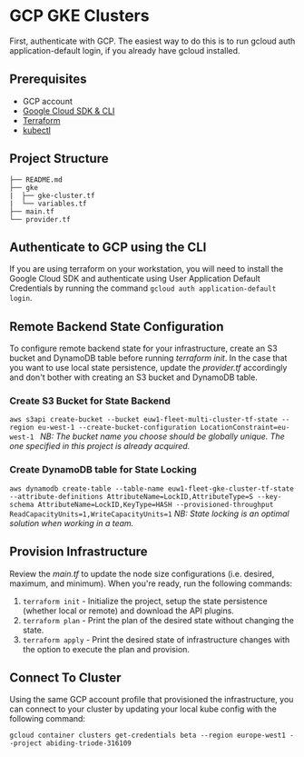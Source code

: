 # GCP GKE Clusters
First, authenticate with GCP. The easiest way to do this is to run gcloud auth application-default login, if you already have gcloud installed. 

## Prerequisites
* GCP account
* [Google Cloud SDK & CLI](https://cloud.google.com/sdk/docs/install)
* [Terraform](https://www.terraform.io/)
* [kubectl](https://kubernetes.io/docs/tasks/tools/)

## Project Structure

```
├── README.md
├── gke
|  ├── gke-cluster.tf
|  └── variables.tf
├── main.tf
└── provider.tf
```

## Authenticate to GCP using the CLI
If you are using terraform on your workstation, you will need to install the Google Cloud SDK and authenticate using User Application Default Credentials by running the command `gcloud auth application-default login`.

## Remote Backend State Configuration
To configure remote backend state for your infrastructure, create an S3 bucket and DynamoDB table before running *terraform init*. In the case that you want to use local state persistence, update the *provider.tf* accordingly and don't bother with creating an S3 bucket and DynamoDB table.

### Create S3 Bucket for State Backend
```aws s3api create-bucket --bucket euw1-fleet-multi-cluster-tf-state --region eu-west-1 --create-bucket-configuration LocationConstraint=eu-west-1 ```
*NB: The bucket name you choose should be globally unique. The one specified in this project is already acquired.*

### Create DynamoDB table for State Locking
```aws dynamodb create-table --table-name euw1-fleet-gke-cluster-tf-state --attribute-definitions AttributeName=LockID,AttributeType=S --key-schema AttributeName=LockID,KeyType=HASH --provisioned-throughput ReadCapacityUnits=1,WriteCapacityUnits=1```
*NB: State locking is an optimal solution when working in a team.*

## Provision Infrastructure
Review the *main.tf* to update the node size configurations (i.e. desired, maximum, and minimum). When you're ready, run the following commands:
1. `terraform init` - Initialize the project, setup the state persistence (whether local or remote) and download the API plugins.
2. `terraform plan` - Print the plan of the desired state without changing the state.
3. `terraform apply` - Print the desired state of infrastructure changes with the option to execute the plan and provision. 

## Connect To Cluster
Using the same GCP account profile that provisioned the infrastructure, you can connect to your cluster by updating your local kube config with the following command:
```
gcloud container clusters get-credentials beta --region europe-west1 --project abiding-triode-316109
```
